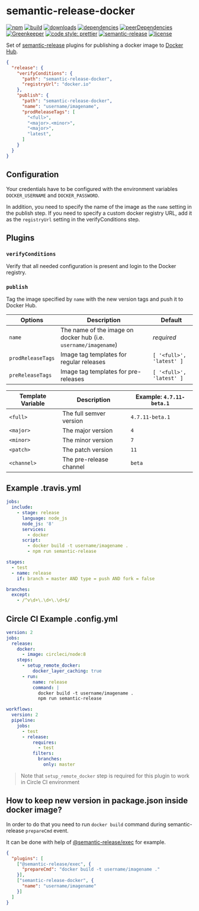 # semantic-release-docker

[![npm](https://img.shields.io/npm/v/semantic-release-docker.svg)](https://www.npmjs.com/package/felixfbecker/semantic-release-docker)
[![build](https://img.shields.io/travis/felixfbecker/semantic-release-docker.svg)](https://travis-ci.org/felixfbecker/semantic-release-docker)
[![downloads](https://img.shields.io/npm/dt/semantic-release-docker.svg)](https://www.npmjs.com/package/semantic-release-docker)
[![dependencies](https://img.shields.io/david/felixfbecker/semantic-release-docker.svg)](https://david-dm.org/felixfbecker/semantic-release-docker)
[![peerDependencies](https://david-dm.org/felixfbecker/semantic-release-docker/peer-status.svg)](https://david-dm.org/felixfbecker/semantic-release-docker?type=peer)
[![Greenkeeper](https://badges.greenkeeper.io/felixfbecker/semantic-release-docker.svg)](https://greenkeeper.io/)
[![code style: prettier](https://img.shields.io/badge/code_style-prettier-ff69b4.svg)](https://github.com/prettier/prettier)
[![semantic-release](https://img.shields.io/badge/%20%20%F0%9F%93%A6%F0%9F%9A%80-semantic--release-e10079.svg)](https://github.com/semantic-release/semantic-release)
[![license](https://img.shields.io/npm/l/semantic-release-docker.svg)](https://github.com/felixfbecker/semantic-release-docker/blob/master/LICENSE)

Set of [semantic-release](https://github.com/semantic-release/semantic-release) plugins for publishing a docker image to
[Docker Hub](https://hub.docker.com/).

```json
{
  "release": {
    "verifyConditions": {
      "path": "semantic-release-docker",
      "registryUrl": "docker.io"
    },
    "publish": {
      "path": "semantic-release-docker",
      "name": "username/imagename",
      "prodReleaseTags": [
        "<full>",
        "<major>.<minor>",
        "<major>",
        "latest",
      ]
    }
  }
}
```

## Configuration

Your credentials have to be configured with the environment variables `DOCKER_USERNAME` and `DOCKER_PASSWORD`.

In addition, you need to specify the name of the image as the `name` setting in the publish step. If you need to specify a custom docker registry URL, add it as the `registryUrl` setting in the verifyConditions step.

## Plugins

### `verifyConditions`

Verify that all needed configuration is present and login to the Docker registry.

### `publish`

Tag the image specified by `name` with the new version tags and push it to Docker Hub.

| Options           | Description                                                     | Default                     |
| ----------------- | --------------------------------------------------------------- | ----------------------------|
| `name`            | The name of the image on docker hub (i.e. `username/imagename`) | *required*                  |
| `prodReleaseTags` | Image tag templates for regular releases                        | `[ '<full>', 'latest' ]`    |
| `preReleaseTags`  | Image tag templates for pre-releases                            | `[ '<full>', 'latest' ]`    |

| Template Variable | Description             | Example: `4.7.11-beta.1` |
| ----------------- | ----------------------- | ------------------------ |
| `<full>`          | The full semver version | `4.7.11-beta.1`          |
| `<major>`         | The major version       | `4`                      |
| `<minor>`         | The minor version       | `7`                      |
| `<patch>`         | The patch version       | `11`                     |
| `<channel>`       | The pre-release channel | `beta`                   |

## Example .travis.yml

```yml
jobs:
  include:
    - stage: release
      language: node_js
      node_js: '8'
      services:
        - docker
      script:
        - docker build -t username/imagename .
        - npm run semantic-release

stages:
  - test
  - name: release
    if: branch = master AND type = push AND fork = false

branches:
  except:
    - /^v\d+\.\d+\.\d+$/
```


## Circle CI Example .config.yml

```yml
version: 2
jobs:
  release:
    docker:
      - image: circleci/node:8
    steps:
      - setup_remote_docker:
          docker_layer_caching: true
      - run:
          name: release
          command: |
            docker build -t username/imagename .
            npm run semantic-release

workflows:
  version: 2
  pipeline:
    jobs:
      - test
      - release:
          requires:
            - test
          filters:
            branches:
              only: master
```

> Note that `setup_remote_docker` step is required for this plugin to work in Circle CI environment

## How to keep new version in package.json inside docker image?
In order to do that you need to run `docker build` command during semantic-release `prepareCmd` event.

It can be done with help of [@semantic-release/exec](https://github.com/semantic-release/exec) for example.

```json
{
  "plugins": [
    ["@semantic-release/exec", {
      "prepareCmd": "docker build -t username/imagename ."
    }],
    ["semantic-release-docker", {
      "name": "username/imagename"
    }]
  ]
}
```
